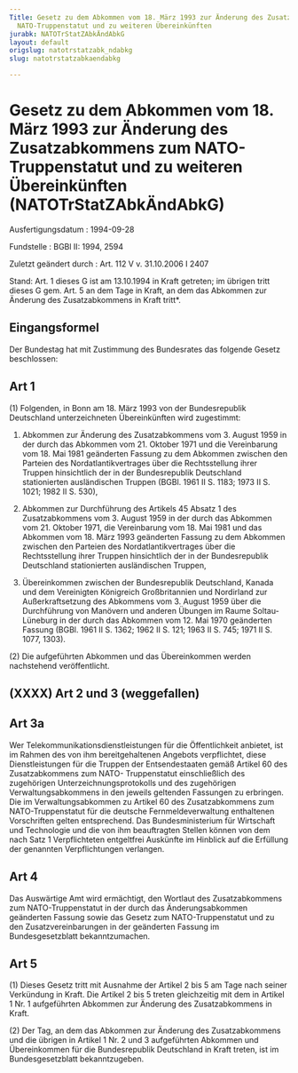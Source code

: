 ```yaml
---
Title: Gesetz zu dem Abkommen vom 18. März 1993 zur Änderung des Zusatzabkommens zum
  NATO-Truppenstatut und zu weiteren Übereinkünften
jurabk: NATOTrStatZAbkÄndAbkG
layout: default
origslug: natotrstatzabk_ndabkg
slug: natotrstatzabkaendabkg

---
```


# Gesetz zu dem Abkommen vom 18. März 1993 zur Änderung des Zusatzabkommens zum NATO-Truppenstatut und zu weiteren Übereinkünften (NATOTrStatZAbkÄndAbkG)

Ausfertigungsdatum
:   1994-09-28

Fundstelle
:   BGBl II: 1994, 2594

Zuletzt geändert durch
:   Art. 112 V v. 31.10.2006 I 2407

Stand: Art. 1 dieses G ist am 13.10.1994 in Kraft getreten; im übrigen tritt dieses G gem. Art. 5 an dem Tage in Kraft, an dem das Abkommen zur Änderung des Zusatzabkommens in Kraft tritt\*.

## Eingangsformel

Der Bundestag hat mit Zustimmung des Bundesrates das folgende Gesetz
beschlossen:

## Art 1

(1) Folgenden, in Bonn am 18. März 1993 von der Bundesrepublik
Deutschland unterzeichneten Übereinkünften wird zugestimmt:

1.  Abkommen zur Änderung des Zusatzabkommens vom 3. August 1959 in der
    durch das Abkommen vom 21. Oktober 1971 und die Vereinbarung vom 18.
    Mai 1981 geänderten Fassung zu dem Abkommen zwischen den Parteien des
    Nordatlantikvertrages über die Rechtsstellung ihrer Truppen
    hinsichtlich der in der Bundesrepublik Deutschland stationierten
    ausländischen Truppen (BGBl. 1961 II S. 1183; 1973 II S. 1021; 1982 II
    S. 530),


2.  Abkommen zur Durchführung des Artikels 45 Absatz 1 des Zusatzabkommens
    vom 3. August 1959 in der durch das Abkommen vom 21. Oktober 1971, die
    Vereinbarung vom 18. Mai 1981 und das Abkommen vom 18. März 1993
    geänderten Fassung zu dem Abkommen zwischen den Parteien des
    Nordatlantikvertrages über die Rechtsstellung ihrer Truppen
    hinsichtlich der in der Bundesrepublik Deutschland stationierten
    ausländischen Truppen,


3.  Übereinkommen zwischen der Bundesrepublik Deutschland, Kanada und dem
    Vereinigten Königreich Großbritannien und Nordirland zur
    Außerkraftsetzung des Abkommens vom 3. August 1959 über die
    Durchführung von Manövern und anderen Übungen im Raume Soltau-Lüneburg
    in der durch das Abkommen vom 12. Mai 1970 geänderten Fassung (BGBl.
    1961 II S. 1362; 1962 II S. 121; 1963 II S. 745; 1971 II S. 1077,
    1303).




(2) Die aufgeführten Abkommen und das Übereinkommen werden nachstehend
veröffentlicht.

## (XXXX) Art 2 und 3 (weggefallen)

## Art 3a

Wer Telekommunikationsdienstleistungen für die Öffentlichkeit
anbietet, ist im Rahmen des von ihm bereitgehaltenen Angebots
verpflichtet, diese Dienstleistungen für die Truppen der
Entsendestaaten gemäß Artikel 60 des Zusatzabkommens zum NATO-
Truppenstatut einschließlich des zugehörigen Unterzeichnungsprotokolls
und des zugehörigen Verwaltungsabkommens in den jeweils geltenden
Fassungen zu erbringen. Die im Verwaltungsabkommen zu Artikel 60 des
Zusatzabkommens zum NATO-Truppenstatut für die deutsche
Fernmeldeverwaltung enthaltenen Vorschriften gelten entsprechend. Das
Bundesministerium für Wirtschaft und Technologie und die von ihm
beauftragten Stellen können von dem nach Satz 1 Verpflichteten
entgeltfrei Auskünfte im Hinblick auf die Erfüllung der genannten
Verpflichtungen verlangen.

## Art 4

Das Auswärtige Amt wird ermächtigt, den Wortlaut des Zusatzabkommens
zum NATO-Truppenstatut in der durch das Änderungsabkommen geänderten
Fassung sowie das Gesetz zum NATO-Truppenstatut und zu den
Zusatzvereinbarungen in der geänderten Fassung im Bundesgesetzblatt
bekanntzumachen.

## Art 5

(1) Dieses Gesetz tritt mit Ausnahme der Artikel 2 bis 5 am Tage nach
seiner Verkündung in Kraft. Die Artikel 2 bis 5 treten gleichzeitig
mit dem in Artikel 1 Nr. 1 aufgeführten Abkommen zur Änderung des
Zusatzabkommens in Kraft.

(2) Der Tag, an dem das Abkommen zur Änderung des Zusatzabkommens und
die übrigen in Artikel 1 Nr. 2 und 3 aufgeführten Abkommen und
Übereinkommen für die Bundesrepublik Deutschland in Kraft treten, ist
im Bundesgesetzblatt bekanntzugeben.

